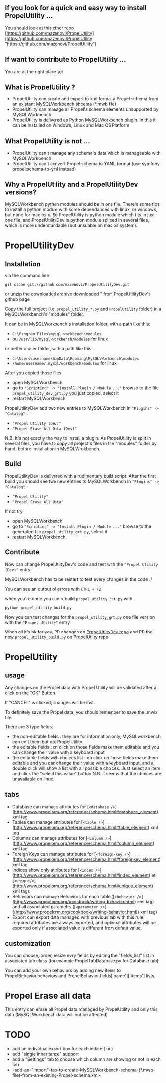 If you look for a quick and easy way to install PropelUtility ...
------------
You should look at this other repo  [https://github.com/mazenovi/PropelUtility](https://github.com/mazenovi/PropelUtility "https://github.com/mazenovi/PropelUtility")

If want to contribute to PropelUtility  ...
------------
You are at the right place \o/ 

What is PropelUtility ?
------------
* PropelUtility can create and export to xml format a Propel schema from an existant MySQLWorkbench shcema (*.mwb file) 
* PropelUtility can manage all Propel's schema elements unsupported by MySQLWorkbench
* PropelUtility is delivered as Python MySQLWorkbench plugin. in this it can be installed on Windows, Linux and Mac OS Platform

What PropelUtility is not ...
------------
* PropelUtility can't manage any schema's data which is manageable with MySQLWorkbench
* PropelUtility can't convert Propel schema to YAML format (use symfony propel:schema-to-yml instead)

Why a PropelUtility and a PropelUtilityDev versions?
------------

MySQLWorkbench python modules should be in one file.
There's some tips to install a python module with some dependances with linux, or windows, but none for mac os x.
So PropelUtility is python module which fits in just one file, and PropelUtilityDev is python module splitted in several files, 
which is more understandable (but unsuable on mac os system).

PropelUtilityDev
================

Installation
------------

via the command line

`git clone git://github.com/mazenovi/PropelUtilityDev.git`

or unzip the downloaded archive downloaded " from PropelUtilityDev's github page
  
Copy the full project (i.e. `propel_utility_*.py` and `PropelUtility` folder) in a MySQLWorkbench's "modules" folder.

It can be in MySQLWorkbench's installation folder, with a path like this:

* `C:\Program Files\mysql-workbench\modules`
* ou `/usr/lib/mysql-workbench/modules` for linux
 
or better a user folder, with a path like this:

* `C:\Users\username\AppData\Roaming\MySQL\Workbench\modules`
* `/home/username/.mysql/workbench/modules` for linux
 
After you copied those files 
* open MySQLWorkbench
* go to `"Scripting" -> "Install Plugin / Module ..."` browse to the file `propel_utility_dev_grt.py` you just copied, select it
* restart MySQLWorkbench

PropelUtilityDev add two new entries to MySQLWorkbench in `"Plugins" -> "Catalog"` :

* `"Propel Utility (Dev)"`
* `"Propel Erase All Data (Dev)"`

N.B. It's not exactly  the way to install a plugin. As PropelUtility is split in several files, you have to copy all project's files in the "modules" folder by hand, before installation in MySQLWrokbench.

Build
-----
PropelUtilityDev is delivered with a rudimentary build script. 
After the first build you should see two new entries to MySQLWorkbench in `"Plugins" -> "Catalog"` :

* `"Propel Utility"`
* `"Propel Erase All Data"`

If not try

* open MySQLWorkbench
* go to `"Scripting" -> "Install Plugin / Module ..."` browse to the generated file `propel_utility_grt.py`, select it
* restart MySQLWorkbench.

Contribute
------ 
Now can change PropelUtiltyDev's code and test with the `"Propel Utility (Dev)"` entry.

MySQLWorkbench has to be restart to test every changes in the code :/

You can see an output of errors with `CTRL + F2`

when you're done you can rebuild `propel_utility_grt.py` with

`python propel_utility_build.py`

Now you can test changes for the `propel_utility_grt.py` one file version with the `"Propel Utility"` entry

When all it's ok for you, PR changes on [PropelUtiltyDev repo](https://github.com/mazenovi/PropelUtilityDev "PropelUtiltyDev repo") and PR the new `propel_utility_build.py` on [PropelUtilty repo](https://github.com/mazenovi/PropelUtility "PropelUtilty repo")

PropelUtility
=============

usage
------------

Any changes on the Propel data with Propel Utility  will be validated after a click on the "OK" Button.

If "CANCEL" is clicked, changes will be lost.

To definitely save the Propel data, you should remember to save the .mwb file
    
There are 3 type fields:

* the non-editable fields : they are for information only, MySQLworkbench can edit them but not PropelUtility
* the editable fields : on click on those fields make them editable and you can change their value with a keyboard input
* the editable fields with choices list : on click on those fields make them editable and you can change their value with a keyboard input, and a double click will show a list with all possible choices. Just select an item and click the "select this value" button
N.B. it seems that the choices are unavailable on linux.

tabs
------------
* Database can manage attributes for [`<database />`] (http://www.propelorm.org/reference/schema.html#database_element) xml tag  
* Tables can manage attributes for [`<table />`] (http://www.propelorm.org/reference/schema.html#table_element) xml tag 
* Columns can manage attributes for [`<column />`] (http://www.propelorm.org/reference/schema.html#column_element) xml tag 
* Foreign Keys can manage attributes for [`<foreign-key />`] (http://www.propelorm.org/reference/schema.html#foreignkey_element) xml tag 
* Indices show only attributes for  [`<index />`] (http://www.propelorm.org/reference/schema.html#index_element) et [`<unique/>`] (http://www.propelorm.org/reference/schema.html#unique_element) xml tags
* Behaviors can manage Behaviors for each table ([`<behavior />`] (http://www.propelorm.org/cookbook/writing-behavior.html) xml tag) and all associated parametrs ([`<parameter />`] ((http://www.propelorm.org/cookbook/writing-behavior.html)) xml tag)
* Export can export data managed with previous tab with this rule: required attributes are always exported, and optional attributes will be exported only if associated value is different from defaut value.

customization
------------

You can choose, order, resize evry fields by editing the "fields_list" list in associated tab class (for example PropelTabDatabase.py for Database tab)
 
You can add your own behaviors by adding new items to PropelBehavior.behaviors and PropelBehavior.fields['name']['items'] lists

Propel Erase all data
================

This entry can erase all Propel data managed by PropelUtility and only this data (MySQLWorkbench data will not be affected)

TODO
================
* add an individual export box for each indice (<index /> or <unique />)
* add "single inheritance" support
* add a "Settings" tab to choose which column are showing or not in each tab 
* -add-an-"Import"-tab-to-create-MySQLWorkbench-schema-(*.mwb-file)-from-an-existing-Propel-schema.xml-